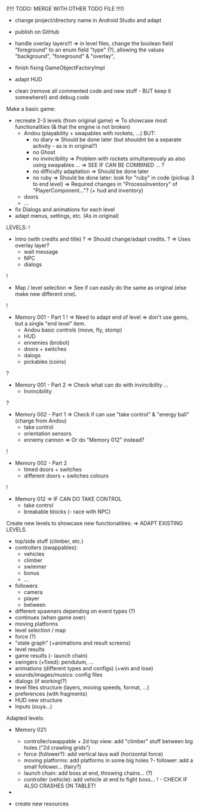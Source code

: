 (!!!! TODO: MERGE WITH OTHER TODO FILE !!!!)

- change project/directory name in Android Studio and adapt

- publish on GitHub

- handle overlay layers!!!
  => in level files, change the boolean field "foreground" to an enum field "type" (?), allowing the values "background", "foreground" & "overlay",

- finish fixing GameObjectFactoryImpl

- adapt HUD

- clean (remove all commented code and new stuff - BUT keep it somewhere!) and debug code

Make a basic game:
- recreate 2-3 levels (from original game)
    => To showcase most functionalities (& that the engine is not broken)
    - Andou (playability + swapables with rockets, ...)
        BUT:
        - no diary
            => Should be done later (but shouldnt be a separate activity - as is in original?)
        - no Ghost
        - no invincibility
            => Problem with rockets simultaneously as also using swapables ...
            => SEE IF CAN BE COMBINED ... ?
        - no difficulty adaptation
            => Should be done later
        - no ruby
            => Should be done later: look for "ruby" in code (pickup 3 to end level)
                => Required changes in "ProcessInventory" of "PlayerComponent..."? (+ hud and inventory)
    - doors
    - ...
- fix Dialogs and animations for each level
- adapt menus, settings, etc. (As in original)

LEVELS:
!
- Intro (with credits and title)
    ? => Should change/adapt credits.
    ? => Uses overlay layer?
    - wait message
    - NPC
    - dialogs

!
- Map / level selection
    => See if can easily do the same as original (else make new different one).

!
- Memory 001 - Part 1
  ! => Need to adapt end of level => don't use gems, but a single "end level" item.
  - Andou basic controls (move, fly, stomp)
  - HUD
  - ennemies (brobot)
  - doors + switches
  - dalogs
  - pickables (coins)

?
- Memory 001 - Part 2
    => Check what can do with invincibility ...
    - Invincibility

?
- Memory 002 - Part 1
    => Check if can use "take control" & "energy ball" (charge from Andou)
    - take control
    - orientation sensors
    - ennemy cannon
    => Or do "Memory 012" instead?

!
- Memory 002 - Part 2
    - timed doors + switches
    - different doors + switches colours

!
- Memory 012
    => IF CAN DO TAKE CONTROL
    - take control
    - breakable blocks
    (- race with NPC)


Create new levels to showcase new functionalities:
=> ADAPT EXISTING LEVELS. 
- top/side stuff (climber, etc.)
- controllers (swappables):
  - vehicles
  - climber
  - swimmer
  - bonus
  - ...
- followers
  - camera
  - player
  - between
- different spawners depending on event types (?)
- continues (when game over)
- moving platforms
- level selection / map
- force (?)
- "state graph" (+animations and result screens)
- level results
- game results
(- launch chain)
- swingers (+fixed): pendulum, ...
- animations (different types and configs) (+win and lose)
- sounds/images/musics: config files
- dialogs (if working!?)
- level files structure (layers, moving speeds, format, ...)
- preferences (with fragments)
- HUD new structure
- Inputs (ouya...)

Adapted levels:
- Memory 021:
    - controller/swappable + 2d top view: add "climber" stuff between big holes ("2d crawling grids")
    - force (follower?): add vertical lava wall (horizontal force)
    - moving platforms: add platforms in some big holes
    ?- follower: add a small follower... (fairy?)
    - launch chain: add boss at end, throwing chains... (?)
    - controller (vehicle): add vehicle at end to fight boss...
    ! - CHECK IF ALSO CRASHES ON TABLET!
- 


- create new resources
